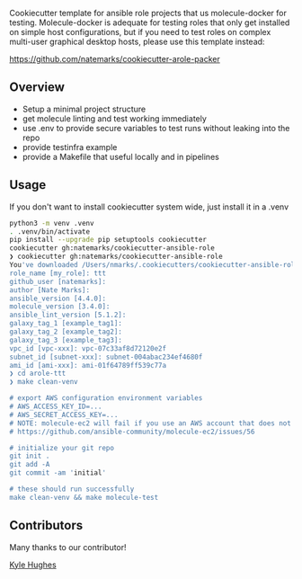 Cookiecutter template for ansible role projects that us molecule-docker for testing. Molecule-docker is adequate for testing roles that only get installed on simple host configurations, but if you need to test roles on complex multi-user graphical desktop  hosts, please use this template instead: 

https://github.com/natemarks/cookiecutter-arole-packer

## Overview
 - Setup a minimal project structure
 - get molecule linting and test working immediately
 - use .env to provide secure variables to test runs without leaking into the repo
 - provide testinfra example
 - provide a Makefile that useful locally and in pipelines


## Usage
If you don't want to install cookiecutter system wide, just install it in a .venv
```bash
python3 -m venv .venv
. .venv/bin/activate
pip install --upgrade pip setuptools cookiecutter
cookiecutter gh:natemarks/cookiecutter-ansible-role
❯ cookiecutter gh:natemarks/cookiecutter-ansible-role
You've downloaded /Users/nmarks/.cookiecutters/cookiecutter-ansible-role before. Is it okay to delete and re-download it? [yes]:
role_name [my_role]: ttt
github_user [natemarks]:
author [Nate Marks]:
ansible_version [4.4.0]:
molecule_version [3.4.0]:
ansible_lint_version [5.1.2]:
galaxy_tag_1 [example_tag1]:
galaxy_tag_2 [example_tag2]:
galaxy_tag_3 [example_tag3]:
vpc_id [vpc-xxx]: vpc-07c33af8d72120e2f
subnet_id [subnet-xxx]: subnet-004abac234ef4680f
ami_id [ami-xxx]: ami-01f64789ff539c77a
❯ cd arole-ttt
❯ make clean-venv

# export AWS configuration environment variables
# AWS_ACCESS_KEY_ID=...
# AWS_SECRET_ACCESS_KEY=...
# NOTE: molecule-ec2 will fail if you use an AWS account that does not have a default VPC
# https://github.com/ansible-community/molecule-ec2/issues/56

# initialize your git repo
git init .
git add -A
git commit -am 'initial'

# these should run successfully
make clean-venv && make molecule-test
```

## Contributors

Many thanks to our contributor!

[Kyle Hughes](https://github.com/Hugh472)

